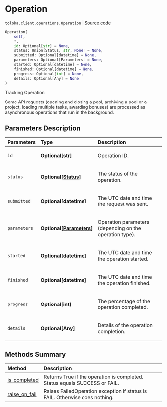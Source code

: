 # Operation
`toloka.client.operations.Operation` | [Source code](https://github.com/Toloka/toloka-kit/blob/v0.1.24/src/client/operations.py#L50)

```python
Operation(
    self,
    *,
    id: Optional[str] = None,
    status: Union[Status, str, None] = None,
    submitted: Optional[datetime] = None,
    parameters: Optional[Parameters] = None,
    started: Optional[datetime] = None,
    finished: Optional[datetime] = None,
    progress: Optional[int] = None,
    details: Optional[Any] = None
)
```

Tracking Operation


Some API requests (opening and closing a pool, archiving a pool or a project, loading multiple tasks,
awarding bonuses) are processed as asynchronous operations that run in the background.

## Parameters Description

| Parameters | Type | Description |
| :----------| :----| :-----------|
`id`|**Optional\[str\]**|<p>Operation ID.</p>
`status`|**Optional\[[Status](toloka.client.operations.Operation.Status.md)\]**|<p>The status of the operation.</p>
`submitted`|**Optional\[datetime\]**|<p>The UTC date and time the request was sent.</p>
`parameters`|**Optional\[[Parameters](toloka.client.operations.Operation.Parameters.md)\]**|<p>Operation parameters (depending on the operation type).</p>
`started`|**Optional\[datetime\]**|<p>The UTC date and time the operation started.</p>
`finished`|**Optional\[datetime\]**|<p>The UTC date and time the operation finished.</p>
`progress`|**Optional\[int\]**|<p>The percentage of the operation completed.</p>
`details`|**Optional\[Any\]**|<p>Details of the operation completion.</p>
## Methods Summary

| Method | Description |
| :------| :-----------|
[is_completed](toloka.client.operations.Operation.is_completed.md)| Returns True if the operation is completed. Status equals SUCCESS or FAIL.
[raise_on_fail](toloka.client.operations.Operation.raise_on_fail.md)| Raises FailedOperation exception if status is FAIL. Otherwise does nothing.
